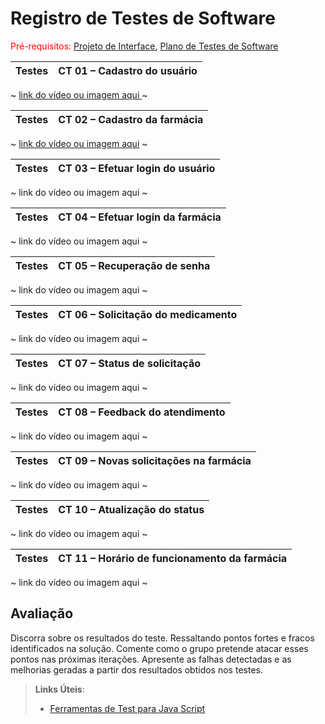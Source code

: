 # Registro de Testes de Software

<span style="color:red">Pré-requisitos: <a href="3-Projeto de Interface.md"> Projeto de Interface</a></span>, <a href="8-Plano de Testes de Software.md"> Plano de Testes de Software</a>

| Testes 	| CT 01 – Cadastro do usuário |
|:---:	|:---:	|
~ [link do vídeo ou imagem aqui ](https://github.com/ICEI-PUC-Minas-PMV-ADS/pmv-ads-2022-2-e3-proj-mov-t4-farmafast/blob/main/docs/img/video%20user.mp4)~

| Testes 	| CT 02 – Cadastro da farmácia |
|:---:	|:---:	|
~ [link do vídeo ou imagem aqui](https://github.com/ICEI-PUC-Minas-PMV-ADS/pmv-ads-2022-2-e3-proj-mov-t4-farmafast/blob/main/docs/img/video%20farm.mp4) ~

| Testes 	| CT 03 – Efetuar login do usuário |
|:---:	|:---:	|
~ link do vídeo ou imagem aqui ~

| Testes 	| CT 04 – Efetuar login da farmácia |
|:---:	|:---:	|
~ link do vídeo ou imagem aqui ~

| Testes 	| CT 05 – Recuperação de senha |
|:---:	|:---:	|
~ link do vídeo ou imagem aqui ~

| Testes 	| CT 06 – Solicitação do medicamento |
|:---:	|:---:	|
~ link do vídeo ou imagem aqui ~

| Testes 	| CT 07 – Status de solicitação |
|:---:	|:---:	|
~ link do vídeo ou imagem aqui ~

| Testes 	| CT 08 – Feedback do atendimento |
|:---:	|:---:	|
~ link do vídeo ou imagem aqui ~

| Testes 	| CT 09 – Novas solicitações na farmácia |
|:---:	|:---:	|
~ link do vídeo ou imagem aqui ~

| Testes 	| CT 10 – Atualização do status |
|:---:	|:---:	|
~ link do vídeo ou imagem aqui ~

| Testes 	| CT 11 – Horário de funcionamento da farmácia |
|:---:	|:---:	|
~ link do vídeo ou imagem aqui ~

## Avaliação

Discorra sobre os resultados do teste. Ressaltando pontos fortes e fracos identificados na solução. Comente como o grupo pretende atacar esses pontos nas próximas iterações. Apresente as falhas detectadas e as melhorias geradas a partir dos resultados obtidos nos testes.

> **Links Úteis**:
> - [Ferramentas de Test para Java Script](https://geekflare.com/javascript-unit-testing/)
